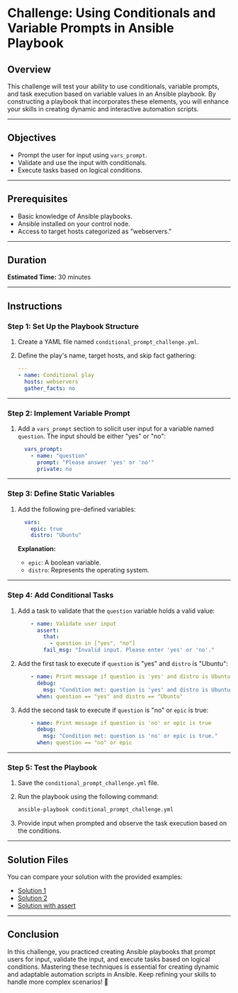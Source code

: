 # Challenge: Using Conditionals and Variable Prompts in Ansible Playbook

## Overview

This challenge will test your ability to use conditionals, variable prompts, and task execution based on variable values in an Ansible playbook. By constructing a playbook that incorporates these elements, you will enhance your skills in creating dynamic and interactive automation scripts.

---

## Objectives

- Prompt the user for input using `vars_prompt`.
- Validate and use the input with conditionals.
- Execute tasks based on logical conditions.

---

## Prerequisites

- Basic knowledge of Ansible playbooks.
- Ansible installed on your control node.
- Access to target hosts categorized as "webservers."

---

## Duration

**Estimated Time:** 30 minutes

---

## Instructions

### Step 1: Set Up the Playbook Structure

1. Create a YAML file named `conditional_prompt_challenge.yml`.

2. Define the play's name, target hosts, and skip fact gathering:

   ```yaml
   ---
   - name: Conditional play
     hosts: webservers
     gather_facts: no
   ```

---

### Step 2: Implement Variable Prompt

1. Add a `vars_prompt` section to solicit user input for a variable named `question`. The input should be either "yes" or "no":

   ```yaml
     vars_prompt:
       - name: "question"
         prompt: "Please answer 'yes' or 'no'"
         private: no
   ```

---

### Step 3: Define Static Variables

1. Add the following pre-defined variables:

   ```yaml
     vars:
       epic: true
       distro: "Ubuntu"
   ```

   **Explanation:**
   - `epic`: A boolean variable.
   - `distro`: Represents the operating system.

---

### Step 4: Add Conditional Tasks

1. Add a task to validate that the `question` variable holds a valid value:

   ```yaml
       - name: Validate user input
         assert:
           that:
             - question in ["yes", "no"]
           fail_msg: "Invalid input. Please enter 'yes' or 'no'."
   ```

2. Add the first task to execute if `question` is "yes" and `distro` is "Ubuntu":

   ```yaml
       - name: Print message if question is 'yes' and distro is Ubuntu
         debug:
           msg: "Condition met: question is 'yes' and distro is Ubuntu."
         when: question == "yes" and distro == "Ubuntu"
   ```

3. Add the second task to execute if `question` is "no" or `epic` is true:

   ```yaml
       - name: Print message if question is 'no' or epic is true
         debug:
           msg: "Condition met: question is 'no' or epic is true."
         when: question == "no" or epic
   ```

---

### Step 5: Test the Playbook

1. Save the `conditional_prompt_challenge.yml` file.

2. Run the playbook using the following command:

   ```bash
   ansible-playbook conditional_prompt_challenge.yml
   ```

3. Provide input when prompted and observe the task execution based on the conditions.

---

## Solution Files

You can compare your solution with the provided examples:

- [Solution 1](conditional_prompt_challenge_solution_1.yml)
- [Solution 2](conditional_prompt_challenge_solution_2.yml)
- [Solution with assert](conditional_prompt_challenge_solution_3.yml)

---

## Conclusion

In this challenge, you practiced creating Ansible playbooks that prompt users for input, validate the input, and execute tasks based on logical conditions. Mastering these techniques is essential for creating dynamic and adaptable automation scripts in Ansible. Keep refining your skills to handle more complex scenarios! 👏


